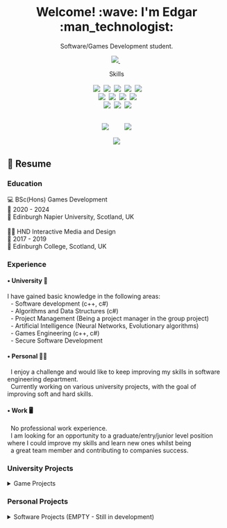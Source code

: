 <!--HEADER-->
<h1 align="center"> Welcome! :wave: I'm Edgar :man_technologist:</h1>
<p align="center"> Software/Games Development student.</p>
  
<!--SOCIAL MEDIA-->
<p align="center">
  <a href="https://www.linkedin.com/in/edgar-park-706545b7/">
    <img src="https://img.shields.io/badge/linkedin-%230077B5.svg?&style=for-the-badge&logo=linkedin&logoColor=white" />
  </a>&nbsp;
</p>

<!--SKILLS-->
<p align='center'>
  Skills</br>
  <br>
  &nbsp;<img src="https://img.shields.io/badge/Visual_Studio-5C2D91?style=for-the-badge&logo=visual%20studio&logoColor=white"/>
  &nbsp;<img src="https://img.shields.io/badge/Visual%20Studio%20Code-0078d7.svg?style=for-the-badge&logo=visual-studio-code&logoColor=white"/>
  &nbsp;<img src="https://img.shields.io/badge/.NET-5C2D91?style=for-the-badge&logo=.net&logoColor=white"/>
  &nbsp;<img src="https://img.shields.io/badge/C%23-239120?style=for-the-badge&logo=c-sharp&logoColor=white"/>
  &nbsp;<img src="https://img.shields.io/badge/C%2B%2B-00599C?style=for-the-badge&logo=c%2B%2B&logoColor=white"/>
  <br>
  &nbsp;<img src="https://img.shields.io/badge/Unity-100000?style=for-the-badge&logo=unity&logoColor=white"/>
  &nbsp;<img src="https://img.shields.io/badge/adobe%20illustrator-%23FF9A00.svg?style=for-the-badge&logo=adobe%20illustrator&logoColor=white"/>
  &nbsp;<img src="https://img.shields.io/badge/Trello-%23026AA7.svg?style=for-the-badge&logo=Trello&logoColor=white"/>
  &nbsp;<img src="https://img.shields.io/badge/Windows-0078D6?style=for-the-badge&logo=windows&logoColor=white"/>
  <br>
  &nbsp;<img src="https://img.shields.io/badge/git-%23F05033.svg?style=for-the-badge&logo=git&logoColor=white"/>
  &nbsp;<img src="https://img.shields.io/badge/github-%23121011.svg?style=for-the-badge&logo=github&logoColor=white"/>
  &nbsp;<img src="https://img.shields.io/badge/Microsoft_Office-D83B01?style=for-the-badge&logo=microsoft-office&logoColor=white"/>
</p>    

<!--GITHUB STATS-->
<p align='center'>
</br>
  <a href="#"><img src="https://github-readme-stats.vercel.app/api?username=EdgarX202&show_icons=true&count_private=true&theme=gruvbox" width="400"></a>&nbsp;&nbsp;&nbsp;&nbsp;&nbsp;&nbsp;&nbsp;&nbsp;
  <a href="#"><img src="https://github-readme-stats.vercel.app/api/top-langs/?username=EdgarX202&theme=gruvbox" width="245"/></a>
</p>

<!--SUMMARY CARD-->
<p align='center'>
  <a href="#"><img src="https://github-profile-summary-cards.vercel.app/api/cards/profile-details?username=EdgarX202&theme=dark"/></a>
</p>

<h2>📃 Resume</h2>
<h3> Education </h3>
💻 BSc(Hons) Games Development</br>
📅 2020 - 2024</br>
📍 Edinburgh Napier University, Scotland, UK</br>
</br>
👨‍💻 HND Interactive Media and Design</br>
📅 2017 - 2019</br>
📍 Edinburgh College, Scotland, UK</br>

<h3> Experience </h3>
<h4> • University 🏫 </h4>
I have gained basic knowledge in the following areas:</br>
&nbsp;&nbsp;- Software development (c++, c#)</br>
&nbsp;&nbsp;- Algorithms and Data Structures (c#)</br>
&nbsp;&nbsp;- Project Management (Being a project manager in the group project)</br>
&nbsp;&nbsp;- Artificial Intelligence (Neural Networks, Evolutionary algorithms)</br>
&nbsp;&nbsp;- Games Engineering (c++, c#)</br>
&nbsp;&nbsp;- Secure Software Development
  
<h4> • Personal 👨‍🎓 </h4>
&nbsp;&nbsp;I enjoy a challenge and would like to keep improving my skills in software engineering department.</br>
&nbsp;&nbsp;Currently working on various university projects, with the goal of improving soft and hard skills.</br>
  
<h4> • Work 🖥️ </h4>
&nbsp;&nbsp;No professional work experience.</br>
&nbsp;&nbsp;I am looking for an opportunity to a graduate/entry/junior level position where I could improve my skills and learn new ones whilst being</br>
&nbsp;&nbsp;a great team member and contributing to companies success.</br>

<h3>University Projects</h3>
<details>
<summary>Game Projects</summary>
<br>
• 2D Platformer. C#, Unity, Adobe Illustrator. I was primarly a project manager during this project.<br>
&nbsp;&nbsp; In addition, I took charge of creating visuals/UI, and one platformer level.
<img src='https://github.com/EdgarX202/AzollaGP/blob/master/34.gif' width='600'> </br>
<br>
• 2D Tower Defence game prototype. C#, Unity, Aseprite - created pixel art for visual assets/UI.
<img src='https://github.com/EdgarX202/2D-Tower-Defence/blob/master/demo.gif' width='600'> </br>
<br>
• 2D Platformer. C++, SFML, Adobe Illustrator - created vector art for visual assets/UI. 
<img src='https://github.com/EdgarX202/MageMadnessGE/assets/79812399/59c202f2-7581-499b-b467-06ec2d2025b1' width='600'> </br>
</details>

<h3>Personal Projects</h3>
<details>
<summary>Software Projects (EMPTY - Still in development)</summary>
<br>
- Project currently in development.
</details>
